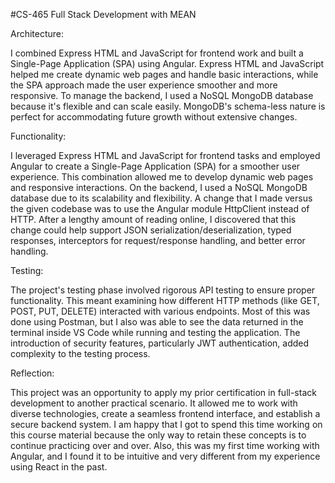 #CS-465 Full Stack Development with MEAN

Architecture:

I combined Express HTML and JavaScript for frontend work and built a Single-Page Application (SPA) using Angular. Express HTML and JavaScript helped me create dynamic web pages and handle basic interactions, while the SPA approach made the user experience smoother and more responsive. To manage the backend, I used a NoSQL MongoDB database because it's flexible and can scale easily. MongoDB's schema-less nature is perfect for accommodating future growth without extensive changes.

Functionality:

I leveraged Express HTML and JavaScript for frontend tasks and employed Angular to create a Single-Page Application (SPA) for a smoother user experience. This combination allowed me to develop dynamic web pages and responsive interactions. On the backend, I used a NoSQL MongoDB database due to its scalability and flexibility. A change that I made versus the given codebase was to use the Angular module HttpClient instead of HTTP. After a lengthy amount of reading online, I discovered that this change could help support JSON serialization/deserialization, typed responses, interceptors for request/response handling, and better error handling.

Testing:

The project's testing phase involved rigorous API testing to ensure proper functionality. This meant examining how different HTTP methods (like GET, POST, PUT, DELETE) interacted with various endpoints. Most of this was done using Postman, but I also was able to see the data returned in the terminal inside VS Code while running and testing the application. The introduction of security features, particularly JWT authentication, added complexity to the testing process. 

Reflection:

This project was an opportunity to apply my prior certification in full-stack development to another practical scenario. It allowed me to work with diverse technologies, create a seamless frontend interface, and establish a secure backend system. I am happy that I got to spend this time working on this course material because the only way to retain these concepts is to continue practicing over and over. Also, this was my first time working with Angular, and I found it to be intuitive and very different from my experience using React in the past. 
